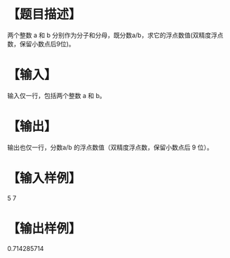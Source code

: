 # 【题目描述】
两个整数 a 和 b 分别作为分子和分母，既分数a/b，求它的浮点数值(双精度浮点数，保留小数点后9位)。

# 【输入】
输入仅一行，包括两个整数 a 和 b。

# 【输出】
输出也仅一行，分数a/b 的浮点数值（双精度浮点数，保留小数点后 9 位）。

# 【输入样例】
5 7

# 【输出样例】
0.714285714